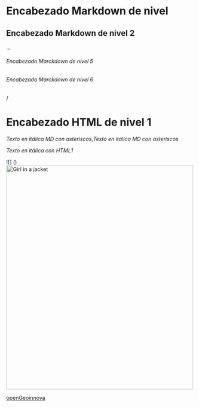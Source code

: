 # Encabezado Markdown de nivel 
## Encabezado Markdown de nivel 2
...
###### Encabezado Marckdown de nivel 5
###### Encabezado Marckdown de nivel 6
/
<h1>Encabezado HTML de nivel 1</h1>  

*Texto en itálica MD con asteriscos*,_Texto en itálica MD con asteriscos_  

<em>Texto en itálica con HTML1</em>

![] ()
 <img src="https://www.google.com/search?q=imagenes&safe=active&client=firefox-b-d&sxsrf=ALeKk03haqSFZojp_m81mKR5yV3-4DV6FA:1597882003903&tbm=isch&source=iu&ictx=1&fir=ktf1lOFxRx_ALM%252CXO5ao_Lc0j8nrM%252C_&vet=1&usg=AI4_-kR2tmnTsDAqr8rGMAkmDo4qwHwOhw&sa=X&ved=2ahUKEwi2_PCpvqjrAhUARDABHXkjBPUQ9QEwAHoECAoQMA&biw=1366&bih=626#imgrc=0ozf03h3mpzutM" alt="Girl in a jacket" width="500" height="600"> 




<a href= "https://geoinnova.org/blog-territorio/que-ordenador-necesito-para-trabajar-con-sig-ordenador-sig/">openGeoinnova </a>
